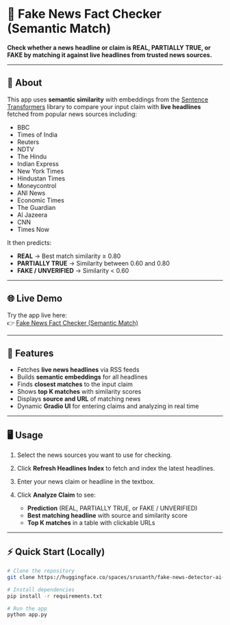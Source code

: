 # 📰 Fake News Fact Checker (Semantic Match)

**Check whether a news headline or claim is REAL, PARTIALLY TRUE, or FAKE by matching it against live headlines from trusted news sources.**

---

## 🚀 About

This app uses **semantic similarity** with embeddings from the [Sentence Transformers](https://www.sbert.net/) library to compare your input claim with **live headlines** fetched from popular news sources including:

- BBC  
- Times of India  
- Reuters  
- NDTV  
- The Hindu  
- Indian Express  
- New York Times  
- Hindustan Times  
- Moneycontrol  
- ANI News  
- Economic Times  
- The Guardian  
- Al Jazeera  
- CNN  
- Times Now  

It then predicts:

- **REAL** → Best match similarity ≥ 0.80  
- **PARTIALLY TRUE** → Similarity between 0.60 and 0.80  
- **FAKE / UNVERIFIED** → Similarity < 0.60  

---

## 🌐 Live Demo

Try the app live here:  
👉 [Fake News Fact Checker (Semantic Match)](https://srusanth-fake-news-detector-ai-gradio.hf.space/)

---

## 📌 Features

- Fetches **live news headlines** via RSS feeds  
- Builds **semantic embeddings** for all headlines  
- Finds **closest matches** to the input claim  
- Shows **top K matches** with similarity scores  
- Displays **source and URL** of matching news  
- Dynamic **Gradio UI** for entering claims and analyzing in real time  

---

## 🖥 Usage

1. Select the news sources you want to use for checking.  
2. Click **Refresh Headlines Index** to fetch and index the latest headlines.  
3. Enter your news claim or headline in the textbox.  
4. Click **Analyze Claim** to see:

   - **Prediction** (REAL, PARTIALLY TRUE, or FAKE / UNVERIFIED)  
   - **Best matching headline** with source and similarity score  
   - **Top K matches** in a table with clickable URLs  

---

## ⚡ Quick Start (Locally)

```bash
# Clone the repository
git clone https://huggingface.co/spaces/srusanth/fake-news-detector-ai-gradio

# Install dependencies
pip install -r requirements.txt

# Run the app
python app.py
